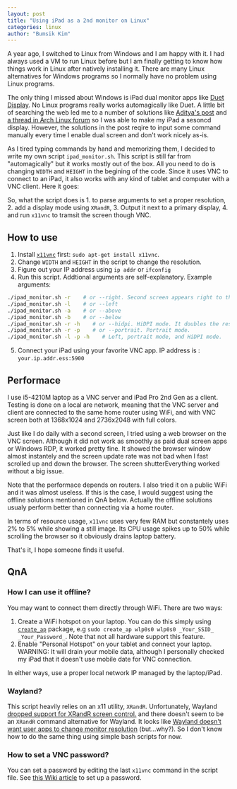 ```yaml
---
layout: post
title: "Using iPad as a 2nd monitor on Linux"
categories: linux
author: "Bumsik Kim"
---
```


A year ago, I switched to Linux from Windows and I am happy with it. I had always used a VM to run Linux before but I am finally getting to know how things work in Linux after natively installing it. There are many Linux alternatives for Windows programs so I normally have no problem using Linux programs.

The only thing I missed about Windows is iPad dual monitor apps like [Duet Display][Duet]. No Linux programs really works automagically like Duet. A little bit of searching the web led me to a number of solutions like [Aditya's post][ref-aditya] and [a thread in Arch Linux forum][ref-arch] so I was able to make my iPad a sesoncd display. However, the solutions in the post reqire to input some command manually every time I enable dual screen and don't work nicely as-is.

As I tired typing commands by hand and memorizing them, I decided to write my own script `ipad_monitor.sh`. This script is still far from "automagically" but it works mostly out of the box. All you need to do is changing `WIDTH` and `HEIGHT` in the begining of the code. Since it uses VNC to connect to an iPad, it also works with any kind of tablet and computer with a VNC client. Here it goes:

[Duet]: https://www.duetdisplay.com/
[ref-aditya]: http://www.adityavaidya.com/2015/03/ipad-as-2nd-monitor-now-on-linux.html
[ref-arch]: https://bbs.archlinux.org/viewtopic.php?id=191555

<script src="http://gist.github.com/kbumsik/e9717525fec7b6e98524765958044146.js"></script>

So, what the script does is 1. to parse arguments to set a proper resolution, 2. add a display mode using `XRandR`, 3. Output it next to a primary display, 4. and run `x11vnc` to tramsit the screen though VNC.

## How to use

1. Install [`x11vnc`](https://github.com/LibVNC/x11vnc) first: `sudo apt-get install x11vnc`.
2. Change `WIDTH` and `HEIGHT` in the script to change the resolution.
3. Figure out your IP address using `ip addr` or `ifconfig`
4. Run this script. Addtional arguments are self-explanatory. Example arguments:
```bash
./ipad_monitor.sh -r    # or --right. Second screen appears right to the primary monitor.
./ipad_monitor.sh -l    # or --left
./ipad_monitor.sh -a    # or --above
./ipad_monitor.sh -b    # or --below
./ipad_monitor.sh -r -h    # or --hidpi. HiDPI mode. It doubles the resolution.
./ipad_monitor.sh -r -p    # or --portrait. Portrait mode.
./ipad_monitor.sh -l -p -h    # Left, portrait mode, and HiDPI mode.
```
5. Connect your iPad using your favorite VNC app. IP address is : `your.ip.addr.ess:5900`

## Performace

I use i5-4210M laptop as a VNC server and iPad Pro 2nd Gen as a client. Testing is done on a local are network, meaning that the VNC server and client are connected to the same home router using WiFi, and with VNC screen both at 1368x1024 and 2736x2048 with full colors.

Just like I do daily with a second screen, I tried using a web browser on the VNC screen. Although it did not work as smoothly as paid dual screen apps or Windows RDP, it worked pretty fine. It showed the browser window almost instantely and the screen update rate was not bad when I fast scrolled up and down the browser. The screen shutterEverything worked without a big issue.

Note that the performace depends on routers. I also tried it on a public WiFi and it was almost useless. If this is the case, I would suggest using the offline solutions mentioned in QnA below. Actually the offline solutions usualy perform better than connecting via a home router.

In terms of resource usage, `x11vnc` uses very few RAM but constantely uses 2% to 5% while showing a still image. Its CPU usage spikes up to 50% while scrolling the browser so it obviously drains laptop battery.

That's it, I hope someone finds it useful.

## QnA

### How I can use it offline?

You may want to connect them directly through WiFi. There are two ways:

1. Create a WiFi hotspot on your laptop. You can do this simply using [`create_ap`][create-ap] package, e.g `sudo create_ap wlp0s0 wlp0s0 _Your_SSID_ _Your_Password_`. Note that not all hardware support this feature.
2. Enable "Personal Hotspot" on your tablet and connect your laptop. WARNING: It will drain your mobile data, although I personally checked my iPad that it doesn't use mobile date for VNC connection.

In either ways, use a proper local network IP managed by the laptop/iPad.

[create-ap]: https://github.com/oblique/create_ap

### Wayland?

This script heavily relies on an x11 utility, `XRandR`. Unfortunately, Wayland [dropped support for XRandR screen control.][xrandr_dropped] and there doesn't seem to be an `XRandR` command alternative for Wayland. It looks like [Wayland doesn't want user apps to change monitor resolution][wayland_monitor] (but...why?). So I don't know how to do the same thing using simple bash scripts for now.

[xrandr_dropped]: https://fedoraproject.org/wiki/Wayland_features#XRandR_control_of_Wayland_outputs
[wayland_monitor]: https://fedoraproject.org/wiki/How_to_debug_Wayland_problems#Games_and_other_apps_can.27t_change_monitor_resolution

### How to set a VNC password?

You can set a password by editing the last `x11vnc` command in the script file. See [this Wiki article][x11vnc-password] to set up a password.

[x11vnc-password]: https://wiki.archlinux.org/index.php/x11vnc#Setting_a_password
